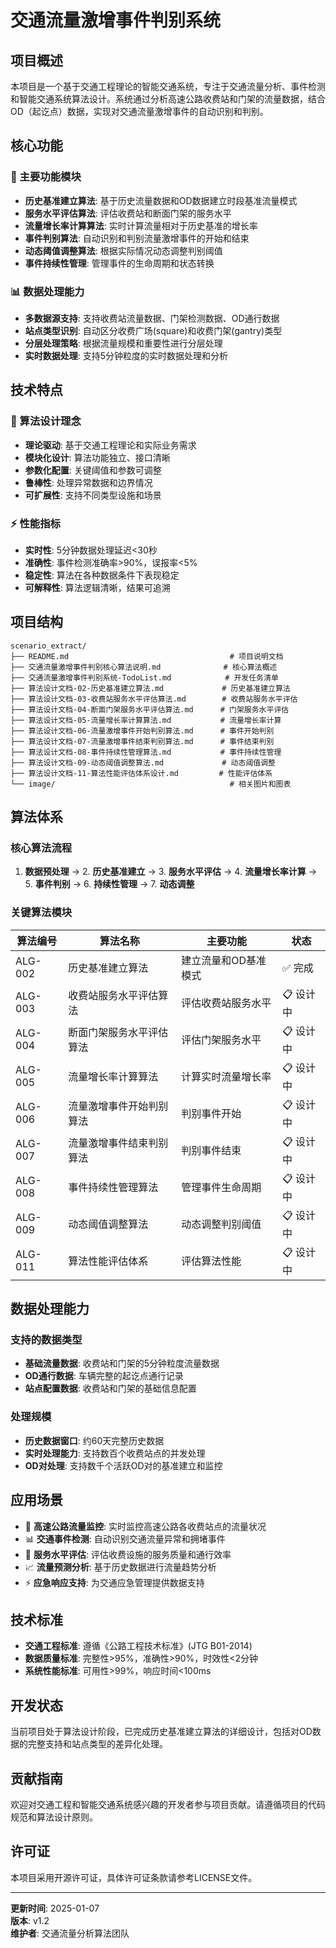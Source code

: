 # 交通流量激增事件判别系统

## 项目概述

本项目是一个基于交通工程理论的智能交通系统，专注于交通流量分析、事件检测和智能交通系统算法设计。系统通过分析高速公路收费站和门架的流量数据，结合OD（起讫点）数据，实现对交通流量激增事件的自动识别和判别。

## 核心功能

### 🎯 主要功能模块

- **历史基准建立算法**: 基于历史流量数据和OD数据建立时段基准流量模式
- **服务水平评估算法**: 评估收费站和断面门架的服务水平
- **流量增长率计算算法**: 实时计算流量相对于历史基准的增长率
- **事件判别算法**: 自动识别和判别流量激增事件的开始和结束
- **动态阈值调整算法**: 根据实际情况动态调整判别阈值
- **事件持续性管理**: 管理事件的生命周期和状态转换

### 📊 数据处理能力

- **多数据源支持**: 支持收费站流量数据、门架检测数据、OD通行数据
- **站点类型识别**: 自动区分收费广场(square)和收费门架(gantry)类型
- **分层处理策略**: 根据流量规模和重要性进行分层处理
- **实时数据处理**: 支持5分钟粒度的实时数据处理和分析

## 技术特点

### 🔬 算法设计理念

- **理论驱动**: 基于交通工程理论和实际业务需求
- **模块化设计**: 算法功能独立、接口清晰
- **参数化配置**: 关键阈值和参数可调整
- **鲁棒性**: 处理异常数据和边界情况
- **可扩展性**: 支持不同类型设施和场景

### ⚡ 性能指标

- **实时性**: 5分钟数据处理延迟<30秒
- **准确性**: 事件检测准确率>90%，误报率<5%
- **稳定性**: 算法在各种数据条件下表现稳定
- **可解释性**: 算法逻辑清晰，结果可追溯

## 项目结构

```
scenario_extract/
├── README.md                                    # 项目说明文档
├── 交通流量激增事件判别核心算法说明.md              # 核心算法概述
├── 交通流量激增事件判别系统-TodoList.md            # 开发任务清单
├── 算法设计文档-02-历史基准建立算法.md             # 历史基准建立算法
├── 算法设计文档-03-收费站服务水平评估算法.md        # 收费站服务水平评估
├── 算法设计文档-04-断面门架服务水平评估算法.md      # 门架服务水平评估
├── 算法设计文档-05-流量增长率计算算法.md           # 流量增长率计算
├── 算法设计文档-06-流量激增事件开始判别算法.md      # 事件开始判别
├── 算法设计文档-07-流量激增事件结束判别算法.md      # 事件结束判别
├── 算法设计文档-08-事件持续性管理算法.md           # 事件持续性管理
├── 算法设计文档-09-动态阈值调整算法.md             # 动态阈值调整
├── 算法设计文档-11-算法性能评估体系设计.md         # 性能评估体系
└── image/                                       # 相关图片和图表
```

## 算法体系

### 核心算法流程

1. **数据预处理** → 2. **历史基准建立** → 3. **服务水平评估** → 4. **流量增长率计算** → 5. **事件判别** → 6. **持续性管理** → 7. **动态调整**

### 关键算法模块

| 算法编号 | 算法名称 | 主要功能 | 状态 |
|---------|---------|---------|------|
| ALG-002 | 历史基准建立算法 | 建立流量和OD基准模式 | ✅ 完成 |
| ALG-003 | 收费站服务水平评估算法 | 评估收费站服务水平 | 📋 设计中 |
| ALG-004 | 断面门架服务水平评估算法 | 评估门架服务水平 | 📋 设计中 |
| ALG-005 | 流量增长率计算算法 | 计算实时流量增长率 | 📋 设计中 |
| ALG-006 | 流量激增事件开始判别算法 | 判别事件开始 | 📋 设计中 |
| ALG-007 | 流量激增事件结束判别算法 | 判别事件结束 | 📋 设计中 |
| ALG-008 | 事件持续性管理算法 | 管理事件生命周期 | 📋 设计中 |
| ALG-009 | 动态阈值调整算法 | 动态调整判别阈值 | 📋 设计中 |
| ALG-011 | 算法性能评估体系 | 评估算法性能 | 📋 设计中 |

## 数据处理能力

### 支持的数据类型

- **基础流量数据**: 收费站和门架的5分钟粒度流量数据
- **OD通行数据**: 车辆完整的起讫点通行记录
- **站点配置数据**: 收费站和门架的基础信息配置

### 处理规模

- **历史数据窗口**: 约60天完整历史数据
- **实时处理能力**: 支持数百个收费站点的并发处理
- **OD对处理**: 支持数千个活跃OD对的基准建立和监控

## 应用场景

- 🚗 **高速公路流量监控**: 实时监控高速公路各收费站点的流量状况
- 📊 **交通事件检测**: 自动识别交通流量异常和拥堵事件
- 🎯 **服务水平评估**: 评估收费设施的服务质量和通行效率
- 📈 **流量预测分析**: 基于历史数据进行流量趋势分析
- ⚡ **应急响应支持**: 为交通应急管理提供数据支持

## 技术标准

- **交通工程标准**: 遵循《公路工程技术标准》(JTG B01-2014)
- **数据质量标准**: 完整性>95%，准确性>90%，时效性<2分钟
- **系统性能标准**: 可用性>99%，响应时间<100ms

## 开发状态

当前项目处于算法设计阶段，已完成历史基准建立算法的详细设计，包括对OD数据的完整支持和站点类型的差异化处理。

## 贡献指南

欢迎对交通工程和智能交通系统感兴趣的开发者参与项目贡献。请遵循项目的代码规范和算法设计原则。

## 许可证

本项目采用开源许可证，具体许可证条款请参考LICENSE文件。

---

**更新时间**: 2025-01-07  
**版本**: v1.2  
**维护者**: 交通流量分析算法团队 